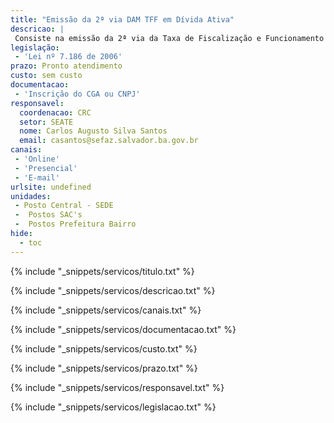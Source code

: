 ```yaml
---
title: "Emissão da 2ª via DAM TFF em Dívida Ativa"
descricao: |
 Consiste na emissão da 2ª via da Taxa de Fiscalização e Funcionamento que já consta na Divida Ativa
legislação: 
 - 'Lei nº 7.186 de 2006'
prazo: Pronto atendimento
custo: sem custo
documentacao: 
 - 'Inscrição do CGA ou CNPJ'
responsavel:
  coordenacao: CRC
  setor: SEATE
  nome: Carlos Augusto Silva Santos
  email: casantos@sefaz.salvador.ba.gov.br
canais: 
 - 'Online'
 - 'Presencial'
 - 'E-mail'
urlsite: undefined
unidades: 
 - Posto Central - SEDE
 -  Postos SAC's
 -  Postos Prefeitura Bairro
hide:
  - toc
---
```


{% include "_snippets/servicos/titulo.txt" %}

{% include "_snippets/servicos/descricao.txt" %}

{% include "_snippets/servicos/canais.txt" %}

{% include "_snippets/servicos/documentacao.txt" %}

{% include "_snippets/servicos/custo.txt" %}

{% include "_snippets/servicos/prazo.txt" %}

{% include "_snippets/servicos/responsavel.txt" %}

{% include "_snippets/servicos/legislacao.txt" %}

